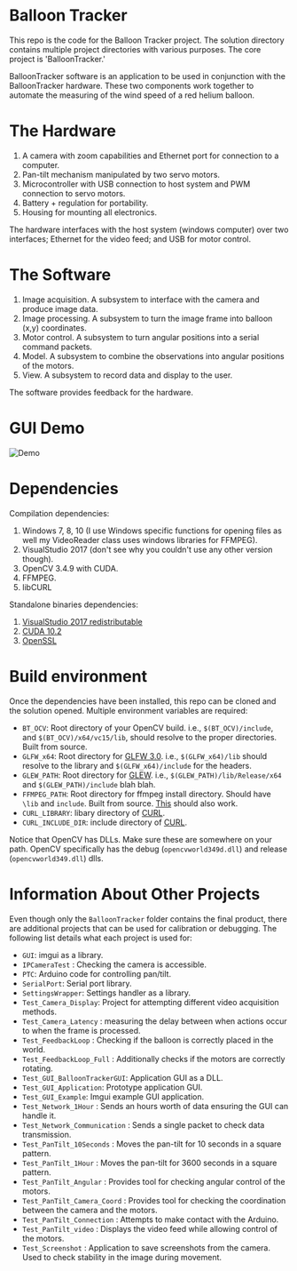 # Balloon Tracker
This repo is the code for the Balloon Tracker project.
The solution directory contains multiple project directories with various purposes.
The core project is 'BalloonTracker.'

BalloonTracker software is an application to be used in conjunction with the BalloonTracker hardware. These two components work together to automate the measuring of the wind speed of a red helium balloon.

# The Hardware
1. A camera with zoom capabilities and Ethernet port for connection to a computer.
2. Pan-tilt mechanism manipulated by two servo motors.
3. Microcontroller with USB connection to host system and PWM connection to servo motors.
4. Battery + regulation for portability.
5. Housing for mounting all electronics.

The hardware interfaces with the host system (windows computer) over two interfaces; Ethernet for the video feed; and USB for motor control.

# The Software
1. Image acquisition. A subsystem to interface with the camera and produce image data.
2. Image processing. A subsystem to turn the image frame into balloon (x,y) coordinates.
3. Motor control. A subsystem to turn angular positions into a serial command packets.
4. Model. A subsystem to combine the observations into angular positions of the motors.
5. View. A subsystem to record data and display to the user.

The software provides feedback for the hardware.

# GUI Demo

![Demo](https://github.com/ben-j-c/BalloonTracker2/blob/master/gui.gif?raw=true "Just a demo.")

# Dependencies
Compilation dependencies:
1. Windows 7, 8, 10 (I use Windows specific functions for opening files as well my VideoReader class uses windows libraries for FFMPEG).
2. VisualStudio 2017 (don't see why you couldn't use any other version though).
3. OpenCV 3.4.9 with CUDA.
4. FFMPEG.
5. libCURL

Standalone binaries dependencies:
1. [VisualStudio 2017 redistributable](https://support.microsoft.com/en-ca/help/2977003/the-latest-supported-visual-c-downloads)
2. [CUDA 10.2](https://developer.nvidia.com/cuda-10.2-download-archive)
3. [OpenSSL](https://slproweb.com/products/Win32OpenSSL.html)

# Build environment
Once the dependencies have been installed, this repo can be cloned and the solution opened.
Multiple environment variables are required:
- `BT_OCV`: Root directory of your OpenCV build. i.e., `$(BT_OCV)/include`, and `$(BT_OCV)/x64/vc15/lib`, should resolve to the proper directories. Built from source.
- `GLFW_x64`: Root directory for [GLFW 3.0](https://www.glfw.org/download.html). i.e., `$(GLFW_x64)/lib` should resolve to the library and `$(GLFW_x64)/include` for the headers.
- `GLEW_PATH`: Root directory for [GLEW](http://glew.sourceforge.net/). i.e., `$(GLEW_PATH)/lib/Release/x64` and `$(GLEW_PATH)/include` blah blah.
- `FFMPEG_PATH`: Root directory for ffmpeg install directory. Should have `\lib` and `include`. Built from source. [This](https://www.gyan.dev/ffmpeg/builds/ffmpeg-release-full.7z) should also work. 
- `CURL_LIBRARY`: libary directory of [CURL](https://curl.se/windows/).
- `CURL_INCLUDE_DIR`: include directory of [CURL](https://curl.se/windows/).

Notice that OpenCV has DLLs. Make sure these are somewhere on your path. OpenCV specifically has the debug (`opencvworld349d.dll`) and release (`opencvworld349.dll`) dlls.

# Information About Other Projects
Even though only the `BalloonTracker` folder contains the final product, there are additional
projects that can be used for calibration or debugging. The following list details what each project is
used for:
- `GUI`: imgui as a library.
- `IPCameraTest` : Checking the camera is accessible.
- `PTC`: Arduino code for controlling pan/tilt.
- `SerialPort`: Serial port library.
- `SettingsWrapper`: Settings handler as a library.
- `Test_Camera_Display`: Project for attempting different video acquisition methods.
- `Test_Camera_Latency` : measuring the delay between when actions occur to when the frame is processed.
- `Test_FeedbackLoop` : Checking if the balloon is correctly placed in the world.
- `Test_FeedbackLoop_Full` : Additionally checks if the motors are correctly rotating.
- `Test_GUI_BalloonTrackerGUI`: Application GUI as a DLL.
- `Test_GUI_Application`: Prototype application GUI.
- `Test_GUI_Example`: Imgui example GUI application. 
- `Test_Network_1Hour` : Sends an hours worth of data ensuring the GUI can handle it.
- `Test_Network_Communication` : Sends a single packet to check data transmission.
- `Test_PanTilt_10Seconds` : Moves the pan-tilt for 10 seconds in a square pattern.
- `Test_PanTilt_1Hour` : Moves the pan-tilt for 3600 seconds in a square pattern.
- `Test_PanTilt_Angular` : Provides tool for checking angular control of the motors.
- `Test_PanTilt_Camera_Coord` : Provides tool for checking the coordination between the camera and the motors.
- `Test_PanTilt_Connection` : Attempts to make contact with the Arduino.
- `Test_PanTilt_video` : Displays the video feed while allowing control of the motors.
- `Test_Screenshot` : Application to save screenshots from the camera.
Used to check stability in the image during movement.
